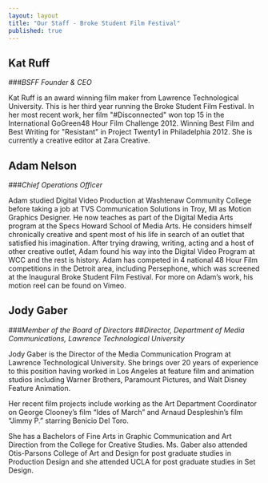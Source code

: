 ```yaml
---
layout: layout
title: "Our Staff - Broke Student Film Festival"
published: true
---
```


## **Kat Ruff**

###_BSFF Founder & CEO_

Kat Ruff is an award winning film maker from Lawrence Technological University. This is her third year running the Broke Student Film Festival. In her most recent work, her film "#Disconnected" won top 15 in the International GoGreen48 Hour Film Challenge 2012. Winning Best Film and Best Writing for "Resistant" in Project Twenty1 in Philadelphia 2012. She is currently a creative editor at Zara Creative. 





## **Adam Nelson**

###_Chief Operations Officer_


Adam studied Digital Video Production at Washtenaw Community College before taking a job at TVS Communication Solutions in Troy, MI as Motion Graphics Designer.  He now teaches as part of the Digital Media Arts program at the Specs Howard School of Media Arts. He considers himself chronically creative and spent most of his life in search of an outlet that satisfied his imagination. After trying drawing, writing, acting and a host of other creative outlet, Adam found his way into the Digital Video Program at WCC and the rest is history.
Adam has competed in 4 national 48 Hour Film competitions in the Detroit area, including Persephone, which was screened at the Inaugural Broke Student Film Festival. For more on Adam’s work, his motion reel can be found on Vimeo.





## **Jody Gaber**

###_Member of the Board of Directors_
##_Director, Department of Media Communications, Lawrence Technological University_

Jody Gaber is the Director of the Media Communication Program at Lawrence Technological University.
She brings over 20 years of experience to this position having worked in Los Angeles at feature film and animation studios including Warner Brothers, Paramount Pictures, and Walt Disney Feature Animation.

Her recent film projects include working as the Art Department Coordinator on George Clooney’s film “Ides of March” and Arnaud Despleshin’s film “Jimmy P.” starring Benicio Del Toro.

She has a Bachelors of Fine Arts in Graphic Communication and Art Direction from the College for Creative Studies. Ms. Gaber also attended Otis-Parsons College of Art and Design for post graduate studies in Production Design and she attended UCLA for post graduate studies in Set Design.